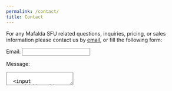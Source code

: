 ```yaml
---
permalink: /contact/
title: Contact
---
```


For any Mafalda SFU related questions, inquiries, pricing, or sales information
please contact us by [email](mailto:info@mafalda.io), or fill the following
form:

<form id="my-form" action="https://formspree.io/f/xqkonqqq" method="POST">
  <label>Email:</label>
  <input type="email" name="email" />

  <label>Message:</label>
  <textarea name="message" />

  <input type="hidden" id="g-recaptcha-response" name="g-recaptcha-response">

  <button id="my-form-button">Submit</button>

  <p id="my-form-status"></p>
</form>

<script
  src="https://www.google.com/recaptcha/api.js?render=6LcHk-IlAAAAAEc91CzS-AipL6ZXT04PaObfbkxX"
></script>
<script src="{{ '/assets/js/contact.js' | relative_url }}"></script>

